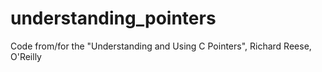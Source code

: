 # understanding_pointers
Code from/for the "Understanding and Using C Pointers", Richard Reese, O'Reilly
